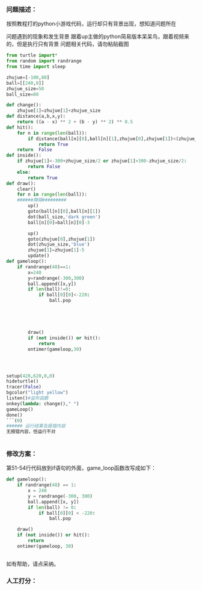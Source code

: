 ### 问题描述：
<p>按照教程打的python小游戏代码，运行却只有背景出现，想知道问题所在</p>
问题遇到的现象和发生背景
跟着up主做的python简易版本呆呆鸟，跟着视频来的，但是执行只有背景
问题相关代码，请勿粘贴截图

```python
from turtle import*
from random import randrange
from time import sleep

zhujue=[-100,80]
ball=[[240,0]]
zhujue_size=50
ball_size=80

def change():
    zhujue[1]=zhujue[1]+zhujue_size
def distance(a,b,x,y):
    return ((a - x) ** 2 + (b - y) ** 2) ** 0.5
def hit():
    for n in range(len(ball)):
        if distance(ball[n][0],ball[n][1],zhujue[0],zhujue[1])<(zhujue_size+ball_size)/2:
            return True
    return  False
def inside():
    if zhujue[1]<-300+zhujue_size/2 or zhujue[1]>300-zhujue_size/2:
        return False
    else:
        return True
def draw():
    clear()
    for n in range(len(ball)):
    ######障碍#########
        up()
        goto(ball[n][0],ball[n][1])
        dot(ball_size,'dark green')
        ball[n][0]=ball[n][0]-3

        up()
        goto(zhujue[0],zhujue[1])
        dot(zhujue_size,'blue')
        zhujue[1]=zhujue[1]-5
        update()
def gameloop():
    if randrange(48)==1:
        x=240
        y=randrange(-300,300)
        ball.append([x,y])
        if len(ball)!=0:
            if ball[0][0]<-220:
                ball.pop





        draw()
        if (not inside()) or hit():
            return
        ontimer(gameloop,30)




setup(420,620,0,0)
hideturtle()
tracer(False)
bgcolor("light yellow")
listen()#监听函数
onkey(lambda: change()," ")
gameLoop()
done()
```(0)
###### 运行结果及报错内容 
无报错内容，但运行不对
 
```

### 修改方案：
第51-54行代码放到if语句的外面，game_loop函数改写成如下：

```python
def gameloop():
    if randrange(48) == 1:
        x = 240
        y = randrange(-300, 300)
        ball.append([x, y])
        if len(ball) != 0:
            if ball[0][0] < -220:
                ball.pop

    draw()
    if (not inside()) or hit():
        return
    ontimer(gameloop, 30)



```
如有帮助，请点采纳。

### 人工打分：
